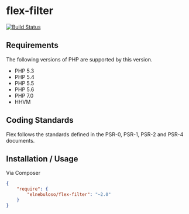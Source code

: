 # flex-filter

[![Build Status](https://travis-ci.org/elnebuloso/flex-filter.svg?branch=master)](https://travis-ci.org/elnebuloso/flex-filter)

## Requirements

The following versions of PHP are supported by this version.

* PHP 5.3
* PHP 5.4
* PHP 5.5
* PHP 5.6
* PHP 7.0
* HHVM

## Coding Standards

Flex follows the standards defined in the PSR-0, PSR-1, PSR-2 and PSR-4 documents.

## Installation / Usage

Via Composer

``` json
{
    "require": {
        "elnebuloso/flex-filter": "~2.0"
    }
}
```